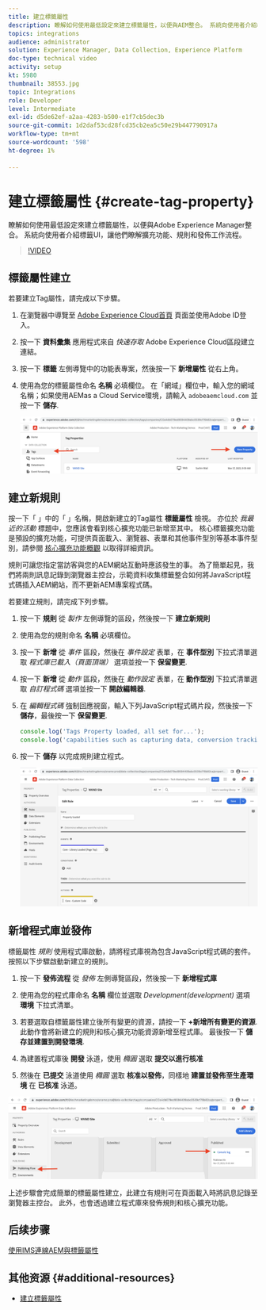 ```yaml
---
title: 建立標籤屬性
description: 瞭解如何使用最低設定來建立標籤屬性，以便與AEM整合。 系統向使用者介紹標籤UI，讓他們瞭解擴充功能、規則和發佈工作流程。
topics: integrations
audience: administrator
solution: Experience Manager, Data Collection, Experience Platform
doc-type: technical video
activity: setup
kt: 5980
thumbnail: 38553.jpg
topic: Integrations
role: Developer
level: Intermediate
exl-id: d5de62ef-a2aa-4283-b500-e1f7cb5dec3b
source-git-commit: 1d2daf53cd28fcd35cb2ea5c50e29b447790917a
workflow-type: tm+mt
source-wordcount: '598'
ht-degree: 1%

---
```


# 建立標籤屬性 {#create-tag-property}

瞭解如何使用最低設定來建立標籤屬性，以便與Adobe Experience Manager整合。 系統向使用者介紹標籤UI，讓他們瞭解擴充功能、規則和發佈工作流程。

>[!VIDEO](https://video.tv.adobe.com/v/38553?quality=12&learn=on)

## 標籤屬性建立

若要建立Tag屬性，請完成以下步驟。

1. 在瀏覽器中導覽至 [Adobe Experience Cloud首頁](https://experience.adobe.com/) 頁面並使用Adobe ID登入。

1. 按一下 **資料彙集** 應用程式來自 _快速存取_ Adobe Experience Cloud區段建立連結。

1. 按一下 **標籤** 左側導覽中的功能表專案，然後按一下 **新增屬性** 從右上角。

1. 使用為您的標籤屬性命名 **名稱** 必填欄位。 在「網域」欄位中，輸入您的網域名稱；如果使用AEMas a Cloud Service環境，請輸入 `adobeaemcloud.com` 並按一下 **儲存**.

   ![標籤屬性](assets/tag-properties.png)

## 建立新規則

按一下「 」中的「 」名稱，開啟新建立的Tag屬性 **標籤屬性** 檢視。 亦位於 _我最近的活動_ 標題中，您應該會看到核心擴充功能已新增至其中。 核心標籤擴充功能是預設的擴充功能，可提供頁面載入、瀏覽器、表單和其他事件型別等基本事件型別，請參閱 [核心擴充功能概觀](https://experienceleague.adobe.com/docs/experience-platform/tags/extensions/client/core/overview.html) 以取得詳細資訊。

規則可讓您指定當訪客與您的AEM網站互動時應該發生的事。 為了簡單起見，我們將兩則訊息記錄到瀏覽器主控台，示範資料收集標籤整合如何將JavaScript程式碼插入AEM網站，而不更新AEM專案程式碼。

若要建立規則，請完成下列步驟。

1. 按一下 **規則** 從 _製作_ 左側導覽的區段，然後按一下 **建立新規則**

1. 使用為您的規則命名 **名稱** 必填欄位。

1. 按一下 **新增** 從 _事件_ 區段，然後在 _事件設定_ 表單，在 **事件型別** 下拉式清單選取 _程式庫已載入（頁面頂端）_ 選項並按一下 **保留變更**.

1. 按一下 **新增** 從 _動作_ 區段，然後在 _動作設定_ 表單，在 **動作型別** 下拉式清單選取 _自訂程式碼_ 選項並按一下 **開啟編輯器**.

1. 在 _編輯程式碼_ 強制回應視窗，輸入下列JavaScript程式碼片段，然後按一下 **儲存**，最後按一下 **保留變更**.

   ```javascript
   console.log('Tags Property loaded, all set for...');
   console.log('capabilities such as capturing data, conversion tracking and delivering unique and personalized experiences');
   ```

1. 按一下 **儲存** 以完成規則建立程式。

   ![新規則](assets/new-rule.png)

## 新增程式庫並發佈

標籤屬性 _規則_ 使用程式庫啟動，請將程式庫視為包含JavaScript程式碼的套件。 按照以下步驟啟動新建立的規則。

1. 按一下 **發佈流程** 從 _發佈_ 左側導覽區段，然後按一下 **新增程式庫**

1. 使用為您的程式庫命名 **名稱** 欄位並選取 _Development(development)_ 選項 **環境** 下拉式清單。

1. 若要選取自標籤屬性建立後所有變更的資源，請按一下 **+新增所有變更的資源**. 此動作會將新建立的規則和核心擴充功能資源新增至程式庫。 最後按一下 **儲存並建置到開發環境**.

1. 為建置程式庫後 **開發** 泳道，使用 _橢圓_ 選取 **提交以進行核准**

1. 然後在 **已提交** 泳道使用 _橢圓_ 選取 **核准以發佈**，同樣地 **建置並發佈至生產環境** 在 **已核准** 泳道。

![已發佈程式庫](assets/published-library.png)


上述步驟會完成簡單的標籤屬性建立，此建立有規則可在頁面載入時將訊息記錄至瀏覽器主控台。 此外，也會透過建立程式庫來發佈規則和核心擴充功能。

## 后续步骤

[使用IMS連線AEM與標籤屬性](connect-aem-tag-property-using-ims.md)


## 其他资源 {#additional-resources}

* [建立標籤屬性](https://experienceleague.adobe.com/docs/platform-learn/implement-in-websites/configure-tags/create-a-property.html)
